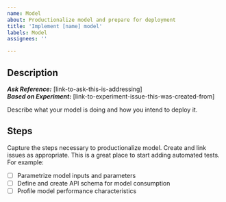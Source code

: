 ```yaml
---
name: Model
about: Productionalize model and prepare for deployment
title: 'Implement [name] model'
labels: Model
assignees: ''

---
```


## Description

***Ask Reference:*** [link-to-ask-this-is-addressing]  
***Based on Experiment:*** [link-to-experiment-issue-this-was-created-from]  

Describe what your model is doing and how you intend to deploy it.

## Steps

Capture the steps necessary to productionalize model. Create and link issues as appropriate. 
This is a great place to start adding automated tests.
For example:

- [ ] Parametrize model inputs and parameters
- [ ] Define and create API schema for model consumption
- [ ] Profile model performance characteristics
